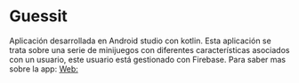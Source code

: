 # Guessit

Aplicación desarrollada en Android studio con kotlin. Esta aplicación se trata sobre una serie de minijuegos con diferentes características asociados con un usuario, este usuario está gestionado con Firebase.
Para saber mas sobre la app:  [Web:](https://sites.google.com/view/guessitdezeta/inicio?authuser=1)
